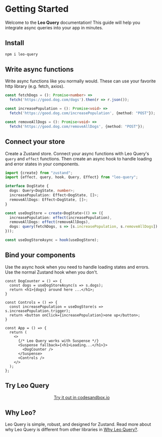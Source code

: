 # Getting Started

Welcome to the **Leo Query** documentation! This guide will help you integrate async queries into your app in minutes.

## Install 

```bash
npm i leo-query
```

## Write async functions

Write async functions like you normally would. These can use your favorite http library (e.g. fetch, axios).

```ts
const fetchDogs = (): Promise<number> => 
  fetch('https://good.dog.com/dogs').then(r => r.json());

const increasePopulation = (): Promise<void> =>
  fetch('https://good.dog.com/increasePopulation', {method: "POST"});

const removeAllDogs = (): Promise<void> =>
  fetch('https://good.dog.com/removeAllDogs', {method: "POST"});
```

## Connect your store

Create a Zustand store. Connect your async functions with Leo Query's `query` and `effect` functions. Then create an async hook to handle loading and error states in your components.

```typescript
import {create} from "zustand";
import {effect, query, hook, Query, Effect} from "leo-query";

interface DogState {
  dogs: Query<DogState, number>;
  increasePopulation: Effect<DogState, []>;
  removeAllDogs: Effect<DogState, []>;
}

const useDogStore = create<DogState>(() => ({
  increasePopulation: effect(increasePopulation),
  removeAllDogs: effect(removeAllDogs),
  dogs: query(fetchDogs, s => [s.increasePopulation, s.removeAllDogs]) // Re-fetch when increasePopulation or removeAllDogs succeeds 
}));

const useDogStoreAsync = hook(useDogStore);
```

## Bind your components

Use the async hook when you need to handle loading states and errors. Use the normal Zustand hook when you don't.

```tsx
const DogCounter = () => {
  const dogs = useDogStoreAsync(s => s.dogs);
  return <h1>{dogs} around here ...</h1>;
}

const Controls = () => {
  const increasePopulation = useDogStore(s => s.increasePopulation.trigger);
  return <button onClick={increasePopulation}>one up</button>;
}

const App = () => {
  return (
    <>
      {/* Leo Query works with Suspense */}
      <Suspense fallback={<h1>Loading...</h1>}>
        <DogCounter />
      </Suspense>
      <Controls />
    </>
  );
};
```
## Try Leo Query
<center>
  <a href="https://codesandbox.io/p/sandbox/leo-query-dogs-demo-ts-7f2c34">Try it out in codesandbox.io</a>
</center>


## Why Leo?

Leo Query is simple, robust, and designed for Zustand. Read more about why Leo Query is different from other libraries in [Why Leo Query?](/latest/why).